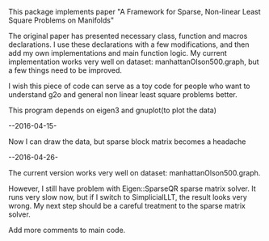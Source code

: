 This package implements paper "A Framework for Sparse, Non-linear Least Square Problems on Manifolds"

The original paper has presented necessary class, function and macros declarations. I use these declarations with a few modifications, and then add my own implementations and main function logic. My current implementation works very well on dataset: manhattanOlson500.graph, but a few things need to be improved. 

I wish this piece of code can serve as a toy code for people who want to understand g2o and general non linear least square problems better. 


This program depends on eigen3 and gnuplot(to plot the data)


--2016-04-15-

Now I can draw the data, but sparse block matrix becomes a headache


--2016-04-26-

The current version works very well on dataset: manhattanOlson500.graph.

However, I still have problem with Eigen::SparseQR sparse matrix solver. It runs very slow now, but if I switch to SimplicialLLT, the result looks very wrong. My next step should be a careful treatment to the sparse matrix solver.

Add more comments to main code.